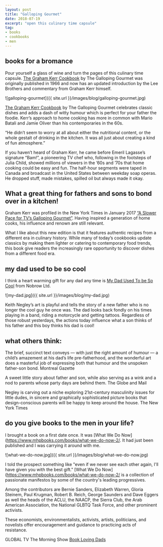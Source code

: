 ```yaml
---
layout: post
title: "Galloping Gourmet"
date: 2018-07-19    
excerpt: "open this culinary time capsule"
tag:
- books
- cookbooks
- men
---
```


## books for a bromance

Pour yourself a glass of wine and turn the pages of this culinary time capsule. [The Graham Kerr Cookbook](https://www.chapters.indigo.ca/en-ca/books/the-graham-kerr-cookbook-by/9780847861484-item.html?ikwid=the+galloping+gourmet&ikwsec=Home&ikwidx=0) by The Galloping Gourmet was originally published in 1966 and now has an updated introduction by the Lee Brothers and commentary from Graham Kerr himself.

![galloping-gourmet]({{ site.url }}/images/blog/galloping-gourmet.jpg)

[The Graham Kerr Cookbook](https://www.chapters.indigo.ca/en-ca/books/the-graham-kerr-cookbook-by/9780847861484-item.html?ikwid=the+galloping+gourmet&ikwsec=Home&ikwidx=0) by The Galloping Gourmet celebrates classic dishes and adds a dash of witty humour which is perfect for your father the foodie. Kerr’s approach to home cooking has more in common with Mario Batali and Jamie Oliver than his contemporaries in the 60s.

“He didn’t seem to worry at all about either the nutritional content, or the whole gestalt of drinking in the kitchen. It was all just about creating a kind of fun atmosphere.”

If you haven’t heard of Graham Kerr, he came before Emeril Lagasse’s signature “Bam!”, a pioneering TV chef who, following in the footsteps of Julia Child, showed millions of viewers in the ’60s and ’70s that home cooking could be easy and fun. The half-hour segments were taped in Canada and broadcast in the United States between weekday soap operas.  He dropped stuff, made mistakes, spilled oil but always made it okay.

## What a great thing for fathers and sons to bond over in a kitchen!

Graham Kerr was profiled in the New York Times in January 2017 [“A Slower Pace for TV’s Galloping Gourmet”](https://www.nytimes.com/2017/01/09/dining/graham-kerr-galloping-gourmet.html). Having inspired a generation of home cooks, his influence and renown are still relevant.

What I like about this new edition is that it features authentic recipes from a different era in culinary history. While many of today’s cookbooks update classics by making them lighter or catering to contemporary food trends, this book give readers the increasingly rare opportunity to discover dishes from a different food era.

## my dad used to be so cool

I think a heart warming gift for any dad any time is [My Dad Used To be So Cool](https://www.chapters.indigo.ca/en-ca/books/my-dad-used-to-be/9781909263949-item.html) from Nobrow Ltd.

![my-dad.jpg]({{ site.url }}/images/blog/my-dad.jpg)

Keith Negley’s art is playful and tells the story of a new father who is no longer the cool guy he once was. The dad looks back fondly on his times playing in a band, riding a motorcycle and getting tattoos. Regardless of those robust yesterdays, the actions today influence what a son thinks of his father and this boy thinks his dad is cool!

## what others think:

The brief, succinct text conveys — with just the right amount of humour — a child’s amazement at his dad’s life pre-fatherhood, and the wonderful art does a masterful job of expressing both that humour and the unspoken father-son bond. Montreal Gazette

A sweet little story about father and son, while also serving as a wink and a nod to parents whose party days are behind them. The Globe and Mail

Negley is carving out a niche exploring 21st-century masculinity issues for little dudes, in sincere and graphically sophisticated picture books that design-conscious parents will be happy to keep around the house. The New York Times

## do you give books to the men in your life?

I brought a book on a first date once. It was [What We Do Now](https://www.mhpbooks.com/books/what-we-do-now-2/. It had just been published and I was carrying it around with me.

![what-we-do-now.jpg]({{ site.url }}/images/blog/what-we-do-now.jpg)

I told the prospect something like "even if we never see each other again, I'll have given you with the best gift." [What We Do Now](https://www.mhpbooks.com/books/what-we-do-now-2/ is a collection of passionate manifestos by some of the country's leading progressives.

Among the contributors are Bernie Sanders, Elizabeth Warren, Gloria Steinem, Paul Krugman, Robert B. Reich, George Saunders and Dave Eggers as well the heads of the ACLU, the NAACP, the Sierra Club, the Arab American Association, the National GLBTQ Task Force, and other prominent activists.

These economists, environmentalists, activists, artists, politicians, and novelists offer encouragement and guidance to practicing acts of resistance.

<i class="fa fa-television" aria-hidden="true"></i> GLOBAL TV The Morning Show [Book Loving Dads](https://globalnews.ca/video/4273952/best-books-for-the-book-loving-dad)
